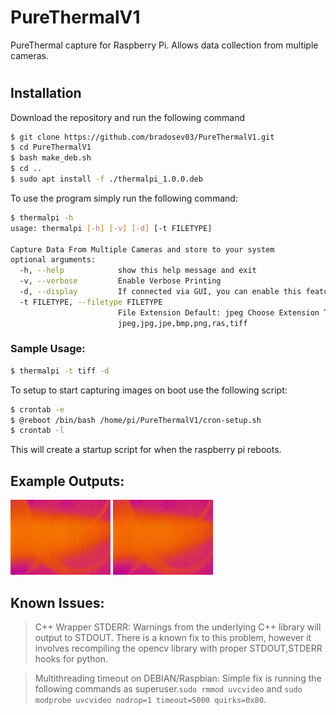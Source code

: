 # PureThermalV1
PureThermal capture for Raspberry Pi. Allows data collection from multiple cameras. 

# 

## Installation
Download the repository and run the following command
```bash
$ git clone https://github.com/bradosev03/PureThermalV1.git
$ cd PureThermalV1
$ bash make_deb.sh
$ cd ..
$ sudo apt install -f ./thermalpi_1.0.0.deb
```
To use the program simply run the following command:
```bash
$ thermalpi -h
usage: thermalpi [-h] [-v] [-d] [-t FILETYPE]

Capture Data From Multiple Cameras and store to your system
optional arguments:
  -h, --help            show this help message and exit
  -v, --verbose         Enable Verbose Printing
  -d, --display         If connected via GUI, you can enable this feature
  -t FILETYPE, --filetype FILETYPE
                        File Extension Default: jpeg Choose Extension Type:
                        jpeg,jpg,jpe,bmp,png,ras,tiff
```
### Sample Usage:

```bash
$ thermalpi -t tiff -d 
```

To setup to start capturing images on boot use the following script:
```bash
$ crontab -e
$ @reboot /bin/bash /home/pi/PureThermalV1/cron-setup.sh
$ crontab -l 
```
This will create a startup script for when the raspberry pi reboots.

## Example Outputs:
![Example Thermal Output](https://github.com/bradosev03/PureThermalV1/blob/master/examples/example1.jpeg)
![Example Thermal Output](https://github.com/bradosev03/PureThermalV1/blob/master/examples/example2.jpeg)

## Known Issues:
  > C++ Wrapper STDERR: Warnings from the underlying C++ library will output to STDOUT. There is a known fix to this problem, however it involves recompiling the opencv library with proper STDOUT,STDERR hooks for python. 
  
 > Multithreading timeout on DEBIAN/Raspbian: Simple fix is running the following commands as superuser.`sudo rmmod uvcvideo` and `sudo modprobe uvcvideo nodrop=1 timeout=5000 quirks=0x80`.
